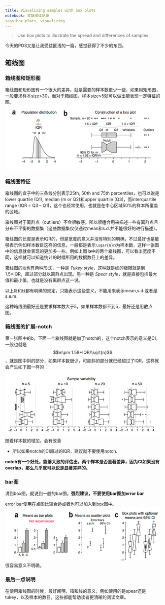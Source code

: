 ```yaml
---
title: Visualizing samples with box plots
notebook: 文献阅读记录
tags:box plots, visualizing
---
```


>Use box plots to illustrate the spread and differences of samples.

今天的POS又是让我受益匪浅的一篇，感觉获得了不少的东西。

## 箱线图 ##

### 箱线图和矩形图 ###

箱线图和矩形图有一个很大的差异，就是需要的样本数更少一些，如果用矩形图，一般要求样本size>30，而对于箱线图，样本size>5就可以做出能表现一定特征的图。
![f1](../pics/pos5-1.png)

### 箱线图特征 ###

箱线图的盒子中的三条线分别表示25th, 50th and 75th percentiles，也可以说是lower quartile (Q1), median (m or Q2)和upper quartile (Q3)，而interquartile range (IQR = Q3 – Q1)，这个也经常使用。也就是在中心区域50%的样本所覆盖的区域。

箱线图对于离群点（outliers）不会很敏感。所以很适合用来描述一些有离群点且分布不平衡的数据集（这些数据集仅仅通过mean和s.d.并不能很好的进行描述）。

箱线图的长度是表示IQR的，但是宽度的意义并没有特别的明确，不过最好也是能够表示例如样本数目这样的信息，一般都是表示`\sqar{n}`n为样本数，这样一张图中的信息就会表现的更加多一些。例如上图 **b**中的两个箱线图，可以看出宽度不同，这样就可以知道统计的时候所用的数据数目上的差异。

箱线图的`线`也有两种形式，一种是 _Tukey style_，这种就是线的极限就是到1.5*IQR，超过部分就以离群点出现。另一种是 _Spear style_，就是直接包括最大值和最小值，也就是没有离群点这一说。

以上`箱`和`线`都有明确的规定，只能表示这些意义，不能用来表示mean,s.d.或者是s.e.m.

这种箱线图最好还是要求样本数大于5，如果样本数都不到5，最好还是用散点图。

### 箱线图的扩展-notch ###

第一张图中的b，下面一个箱线图就是加了notch的，这个notch表示的意义是CI，一般也就是$$m\pm 1.58*IQR/\sqrt{n}$$，就是图中斜的部分，如果样本数很少，可能斜的部分就已经超过了IQR，这样就会产生如下图一样的：
![f2](../pics/pos5-2.png)
随着样本数的增加，会有改善

- 所以如果notch的CI超过的IQR，建议就不要使用notch.

**notch有一个好处，能够大致的评估出，两个样本是否显著差异，因为CI如果没有overlap，那么几乎就可以说是显著差异的。**

### bar图 ###

讲到box图，就说到一般的bar图，**强烈建议，不要使用bar图加error bar**

error bar使用在点图比较合适或者也可以加入到box图中。
![f3](../pics/pos5-3.png)
很容易意义不明确。

### 最后一点说明 ###

在使用箱线图的时候，最好阐明，箱和线的意义，例如使用的是spear还是tukey，以及样本的数目，这些都能帮助读者更清晰的阅读文章。









